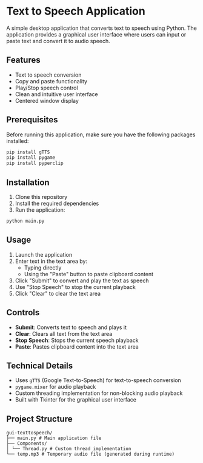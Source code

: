 # Text to Speech Application

A simple desktop application that converts text to speech using Python. The application provides a graphical user interface where users can input or paste text and convert it to audio speech.

## Features

- Text to speech conversion
- Copy and paste functionality
- Play/Stop speech control
- Clean and intuitive user interface
- Centered window display

## Prerequisites

Before running this application, make sure you have the following packages installed:

```bash
pip install gTTS
pip install pygame
pip install pyperclip
```

## Installation

1. Clone this repository
2. Install the required dependencies
3. Run the application:
```bash
python main.py
```

## Usage

1. Launch the application
2. Enter text in the text area by:
   - Typing directly
   - Using the "Paste" button to paste clipboard content
3. Click "Submit" to convert and play the text as speech
4. Use "Stop Speech" to stop the current playback
5. Click "Clear" to clear the text area

## Controls

- **Submit**: Converts text to speech and plays it
- **Clear**: Clears all text from the text area
- **Stop Speech**: Stops the current speech playback
- **Paste**: Pastes clipboard content into the text area

## Technical Details

- Uses `gTTS` (Google Text-to-Speech) for text-to-speech conversion
- `pygame.mixer` for audio playback
- Custom threading implementation for non-blocking audio playback
- Built with Tkinter for the graphical user interface

## Project Structure

```
gui-texttospeech/
├── main.py # Main application file
├── Components/
│ └── Thread.py # Custom thread implementation
└── temp.mp3 # Temporary audio file (generated during runtime)
```
